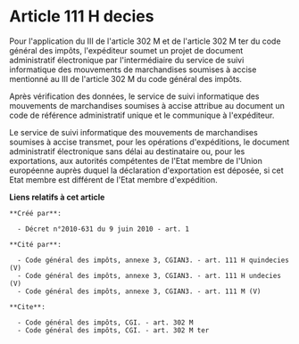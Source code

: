 # Article 111 H decies

Pour l'application du III de l'article 302 M et de l'article 302 M ter du code général des impôts, l'expéditeur soumet un
projet de document administratif électronique par l'intermédiaire du service de suivi informatique des mouvements de
marchandises soumises à accise mentionné au III de l'article 302 M du code général des impôts. 

Après vérification des données, le service de suivi informatique des mouvements de marchandises soumises à accise attribue au
document un code de référence administratif unique et le communique à l'expéditeur. 

Le service de suivi informatique des mouvements de marchandises soumises à accise transmet, pour les opérations
d'expéditions, le document administratif électronique sans délai au destinataire ou, pour les exportations, aux autorités
compétentes de l'Etat membre de l'Union européenne auprès duquel la déclaration d'exportation est déposée, si cet Etat membre
est différent de l'Etat membre d'expédition.

**Liens relatifs à cet article**

	**Créé par**:

	  - Décret n°2010-631 du 9 juin 2010 - art. 1

	**Cité par**:

	  - Code général des impôts, annexe 3, CGIAN3. - art. 111 H quindecies (V)
	  - Code général des impôts, annexe 3, CGIAN3. - art. 111 H undecies (V)
	  - Code général des impôts, annexe 3, CGIAN3. - art. 111 M (V)

	**Cite**:

	  - Code général des impôts, CGI. - art. 302 M
	  - Code général des impôts, CGI. - art. 302 M ter
